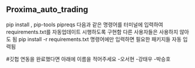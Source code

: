 ## Proxima_auto_trading

pip install , pip-tools pipreqs
다음과 같은 명령어를 터미널에 입력하여 requirements.txt를 자동업데이트 시행하도록 구현함 다른 사용자들은 사용하지 않아도 됨 
pip install -r requirements.txt 명령어에만 입력하면 필요한 패키지들 자동 입력됨

#깃헙 연동을 완료했다면 아래에 이름을 적어주세요
-오서현
-강태우
-박승호

